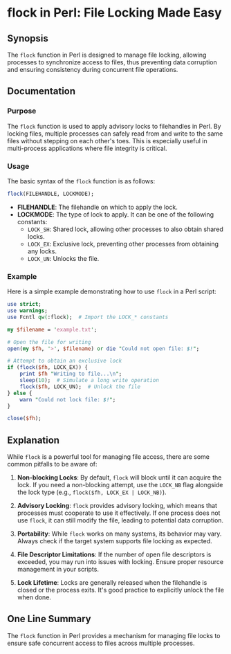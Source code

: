 <!--
Meta Description: # flock in Perl: File Locking Made Easy ## Synopsis The `flock` function in Perl is designed to manage file locking, allowing processes to synchronize...
Meta Keywords: file, flock, lock, perl, locking
-->

# flock in Perl: File Locking Made Easy

## Synopsis
The `flock` function in Perl is designed to manage file locking, allowing processes to synchronize access to files, thus preventing data corruption and ensuring consistency during concurrent file operations.

## Documentation

### Purpose
The `flock` function is used to apply advisory locks to filehandles in Perl. By locking files, multiple processes can safely read from and write to the same files without stepping on each other's toes. This is especially useful in multi-process applications where file integrity is critical.

### Usage
The basic syntax of the `flock` function is as follows:

```perl
flock(FILEHANDLE, LOCKMODE);
```

- **FILEHANDLE**: The filehandle on which to apply the lock.
- **LOCKMODE**: The type of lock to apply. It can be one of the following constants:
  - `LOCK_SH`: Shared lock, allowing other processes to also obtain shared locks.
  - `LOCK_EX`: Exclusive lock, preventing other processes from obtaining any locks.
  - `LOCK_UN`: Unlocks the file.

### Example
Here is a simple example demonstrating how to use `flock` in a Perl script:

```perl
use strict;
use warnings;
use Fcntl qw(:flock);  # Import the LOCK_* constants

my $filename = 'example.txt';

# Open the file for writing
open(my $fh, '>', $filename) or die "Could not open file: $!";

# Attempt to obtain an exclusive lock
if (flock($fh, LOCK_EX)) {
    print $fh "Writing to file...\n";
    sleep(10);  # Simulate a long write operation
    flock($fh, LOCK_UN);  # Unlock the file
} else {
    warn "Could not lock file: $!";
}

close($fh);
```

## Explanation
While `flock` is a powerful tool for managing file access, there are some common pitfalls to be aware of:

1. **Non-blocking Locks**: By default, `flock` will block until it can acquire the lock. If you need a non-blocking attempt, use the `LOCK_NB` flag alongside the lock type (e.g., `flock($fh, LOCK_EX | LOCK_NB)`).

2. **Advisory Locking**: `flock` provides advisory locking, which means that processes must cooperate to use it effectively. If one process does not use `flock`, it can still modify the file, leading to potential data corruption.

3. **Portability**: While `flock` works on many systems, its behavior may vary. Always check if the target system supports file locking as expected.

4. **File Descriptor Limitations**: If the number of open file descriptors is exceeded, you may run into issues with locking. Ensure proper resource management in your scripts.

5. **Lock Lifetime**: Locks are generally released when the filehandle is closed or the process exits. It's good practice to explicitly unlock the file when done.

## One Line Summary
The `flock` function in Perl provides a mechanism for managing file locks to ensure safe concurrent access to files across multiple processes.